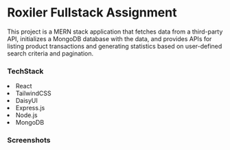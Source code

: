 <h1>Roxiler Fullstack Assignment</h1>

<p>This project is a MERN stack application that fetches data from a third-party API, initializes a MongoDB database with the data, and provides APIs for listing product transactions and generating statistics based on user-defined search criteria and pagination.</p>

<h3>TechStack</h3>
<li>React</li>
<li>TailwindCSS</li>
<li>DaisyUI</li>
<li>Express.js</li>
<li>Node.js</li>
<li>MongoDB</li>
<h3>Screenshots</h3>








